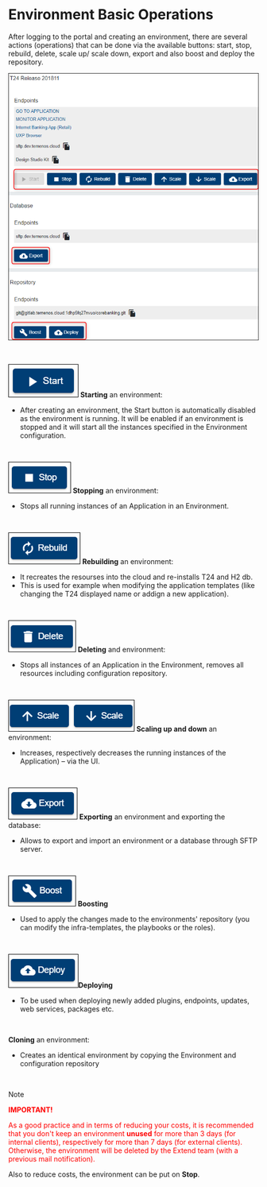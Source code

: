 # Environment Basic Operations

After logging to the portal and creating an environment, there are several actions (operations) that can be done via the available buttons: start, stop, rebuild, delete, scale up/ scale down, export and also boost and deploy the repository.

![buttons](./images/basic-operations-all.png)

<br>

![start](./images/button-start.png) **Starting** an environment:

- After creating an environment, the Start button is automatically disabled as the environment is running. It will be enabled if an environment is stopped and it will start all the instances specified in the Environment configuration.

<br>

![stop](./images/button-stop.png) **Stopping**  an environment:

- Stops all running instances of an Application in an Environment.

<br>

![rebuild](./images/button-rebuild.png) **Rebuilding** an environment:

- It recreates the resourses into the cloud and re-installs T24 and H2 db.
- This is used for example when modifying the application templates (like changing the T24 displayed name or addign a new application).

<br>

![delete](./images/button-delete.png) **Deleting** and environment:

- Stops all instances of an Application in the Environment, removes all resources including configuration repository.

<br>

![scale](./images/button-scale.png) **Scaling up and down** an environment:

- Increases, respectively decreases the running instances of the Application) – via the UI.

<br>

![export](./images/button-export.png) **Exporting** an environment and exporting the database:

- Allows to export and import an environment or a database through SFTP server.

<br>

![boost](./images/button-boost.png) **Boosting** 

- Used to apply the changes made to the environments' repository (you can modify the infra-templates, the playbooks or the roles).

<br>

![deploy](./images/button-deploy.png)**Deploying**

- To be used when deploying newly added plugins, endpoints, updates, web services, packages etc.

<br>

**Cloning** an environment:

-  Creates an identical environment by copying the Environment and configuration repository

<br>

> [!Note]
> <span style="color:RED">**IMPORTANT!**</span>
> 
> <span style="color:RED">As a good practice and in terms of reducing your costs, it is recommended that you don't keep an environment **unused** for more than 3 days (for internal clients), respectively for more than 7 days (for external clients). Otherwise, the environment will be deleted by the Extend team (with a previous mail notification).
> 
> Also to reduce costs, the environment can be put on **Stop**.</span>
